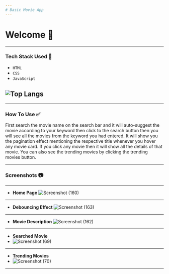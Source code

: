 ```yaml
---
# Basic Movie App
---
```


# Welcome 👋
---

### Tech Stack Used 🔧
- `HTML`
- `CSS`
- `JavaScript`

![Top Langs](https://github-readme-stats.vercel.app/api/top-langs/?username=AhirwarTarun27&hide=ejs,shell&theme=tokyonight)
---

---

### How To Use ✅

First search the movie name on the search bar and it will auto-suggest the movie according to your keyword then click to the search button then you will see all the movies from the keyword you had entered. It will show you the pagination effect mentioning the respective title whenever you hover any movie card. If you click any movie then it will show all the details of that movie. You can also see the trending movies by clicking the trending movies button.

---

### Screenshots :camera:

---
- **Home Page**
![Screenshot (160)](https://user-images.githubusercontent.com/91532627/158649923-50427861-ff01-4fcf-ad75-6bfb90759859.png)

---
- **Debouncing Effect**
![Screenshot (163)](https://user-images.githubusercontent.com/91532627/158649942-337992fe-1d77-4cfc-a864-151db0d48693.png)

---

- **Movie Description**
![Screenshot (162)](https://user-images.githubusercontent.com/91532627/158649955-f5b9eee7-edd3-401e-9225-11df025e9870.png)

---
- **Searched Movie**
- ![Screenshot (69)](https://user-images.githubusercontent.com/91532627/155184249-c4d45f5d-6ed8-414c-ad65-2c50cc161804.png)

---
- **Trending Movies**
- ![Screenshot (70)](https://user-images.githubusercontent.com/91532627/155184389-2c558c98-4d2a-4bd4-a914-e97397ddfb6e.png)

---


